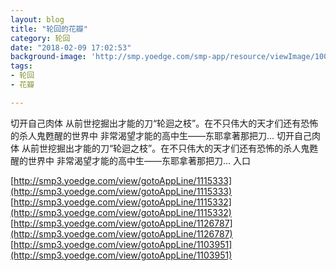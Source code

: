```yaml
---
layout: blog
title: "轮回的花瓣"
category: 轮回
date: "2018-02-09 17:02:53"
background-image: 'http://smp.yoedge.com/smp-app/resource/viewImage/1000917appline.png'
tags:
- 轮回
- 花瓣

---
```

切开自己肉体 从前世挖掘出才能的刀“轮迴之枝”。在不只伟大的天才们还有恐怖的杀人鬼甦醒的世界中 非常渴望才能的高中生——东耶拿著那把刀...
切开自己肉体 从前世挖掘出才能的刀“轮迴之枝”。在不只伟大的天才们还有恐怖的杀人鬼甦醒的世界中 非常渴望才能的高中生——东耶拿著那把刀...
入口

[http://smp3.yoedge.com/view/gotoAppLine/1115333](http://smp3.yoedge.com/view/gotoAppLine/1115333)
[http://smp3.yoedge.com/view/gotoAppLine/1115332](http://smp3.yoedge.com/view/gotoAppLine/1115332)
[http://smp3.yoedge.com/view/gotoAppLine/1126787](http://smp3.yoedge.com/view/gotoAppLine/1126787)
[http://smp3.yoedge.com/view/gotoAppLine/1103951](http://smp3.yoedge.com/view/gotoAppLine/1103951)

        
